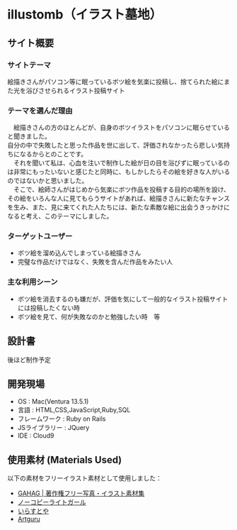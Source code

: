 # illustomb（イラスト墓地）

## サイト概要

### サイトテーマ
絵描きさんがパソコン等に眠っているボツ絵を気楽に投稿し、捨てられた絵にまた光を浴びさせられるイラスト投稿サイト

### テーマを選んだ理由
　絵描きさんの方のほとんどが、自身のボツイラストをパソコンに眠らせていると聞きました。<br>
自分の中で失敗したと思った作品を世に出して、評価されなかったら悲しい気持ちになるからとのことです。<br>
　それを聞いて私は、心血を注いで制作した絵が日の目を浴びずに眠っているのは非常にもったいないと感じたと同時に、もしかしたらその絵を好きな人がいるのではないかと思いました。<br>
　そこで、絵師さんがはじめから気楽にボツ作品を投稿する目的の場所を設け、その絵をいろんな人に見てもらうサイトがあれば、絵描きさんに新たなチャンスを生み、また、見に来てくれた人たちには、新たな素敵な絵に出会うきっかけになると考え、このテーマにしました。

### ターゲットユーザー
- ボツ絵を溜め込んでしまっている絵描きさん
- 完璧な作品だけではなく、失敗を含んだ作品をみたい人

### 主な利用シーン
- ボツ絵を消去するのも嫌だが、評価を気にして一般的なイラスト投稿サイトには投稿したくない時
- ボツ絵を見て、何が失敗なのかと勉強したい時　等


## 設計書
後ほど制作予定

## 開発現場
- OS : Mac(Ventura 13.5.1)
- 言語 : HTML,CSS,JavaScript,Ruby,SQL
- フレームワーク : Ruby on Rails
- JSライブラリー : JQuery
- IDE : Cloud9

## 使用素材 (Materials Used)

以下の素材をフリーイラスト素材として使用しました：

- [GAHAG | 著作権フリー写真・イラスト素材集](https://gahag.net/tag/%E3%83%95%E3%83%AA%E3%83%BC%E7%B5%B5%E7%94%BB/)
- [ノーコピーライトガール](https://fromtheasia.com/illustration/nocopyrightgirl)
- [いらすとや](https://www.irasutoya.com/)
- [Artguru](https://www.artguru.ai/jp/)
